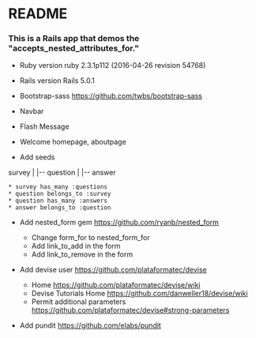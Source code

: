 # README

### This is a Rails app that demos the "accepts_nested_attributes_for."  

* Ruby version
	ruby 2.3.1p112 (2016-04-26 revision 54768) 

* Rails version
	Rails 5.0.1

* Bootstrap-sass	https://github.com/twbs/bootstrap-sass
* Navbar
* Flash Message
* Welcome homepage, aboutpage
* Add seeds

survey
	| 
	|--	question
			|
			|-- answer

	* survey has_many :questions
	* question belongs_to :survey
	* question has_many :answers
	* answer belongs_to :question 

* Add nested_form gem 	https://github.com/ryanb/nested_form 
	* Change form_for to nested_form_for
	* Add link_to_add in the form
	* Add link_to_remove in the form

* Add devise user 	https://github.com/plataformatec/devise
	* Home 	https://github.com/plataformatec/devise/wiki 
	* Devise Tutorials Home	https://github.com/danweller18/devise/wiki
	* Permit additional parameters	https://github.com/plataformatec/devise#strong-parameters

* Add pundit 	https://github.com/elabs/pundit 

